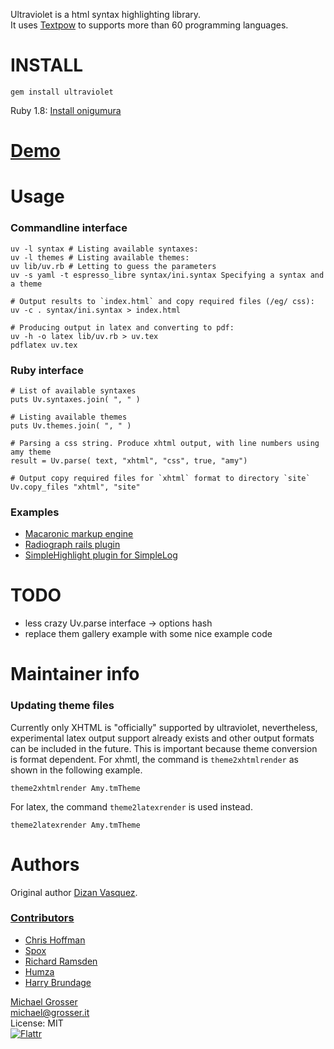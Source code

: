 Ultraviolet is a html syntax highlighting library.<br/>
It uses [Textpow](https://github.com/grosser/textpow) to supports more than 60 programming languages.

# INSTALL

    gem install ultraviolet

Ruby 1.8: [Install onigumura](https://github.com/grosser/textpow#ruby-18)

# [Demo](http://grosser.github.com/ultraviolet)

# Usage

### Commandline interface

    uv -l syntax # Listing available syntaxes:
    uv -l themes # Listing available themes:
    uv lib/uv.rb # Letting to guess the parameters
    uv -s yaml -t espresso_libre syntax/ini.syntax Specifying a syntax and a theme

    # Output results to `index.html` and copy required files (/eg/ css):
    uv -c . syntax/ini.syntax > index.html

    # Producing output in latex and converting to pdf:
    uv -h -o latex lib/uv.rb > uv.tex
    pdflatex uv.tex

### Ruby interface

    # List of available syntaxes
    puts Uv.syntaxes.join( ", " )

    # Listing available themes
    puts Uv.themes.join( ", " )

    # Parsing a css string. Produce xhtml output, with line numbers using amy theme
    result = Uv.parse( text, "xhtml", "css", true, "amy")

    # Output copy required files for `xhtml` format to directory `site`
    Uv.copy_files "xhtml", "site"

### Examples
 - [Macaronic markup engine](http://mama.rubyforge.org)
 - [Radiograph rails plugin](http://agilewebdevelopment.com/plugins/radiograph)
 - [SimpleHighlight plugin for SimpleLog](http://www.daikini.com/past/2007/6/14/simplehighlight_syntax_highlighting_for_simplelog)

# TODO
 - less crazy Uv.parse interface -> options hash
 - replace them gallery example with some nice example code

# Maintainer info

### Updating theme files

Currently only XHTML is "officially" supported by ultraviolet, nevertheless,
experimental latex output support already exists and other output formats can
be included in the future. This is important because theme conversion is format
dependent. For xhmtl, the command is `theme2xhtmlrender` as shown in the
following example.

    theme2xhtmlrender Amy.tmTheme

For latex, the command `theme2latexrender` is used instead.

    theme2latexrender Amy.tmTheme

Authors
=======

Original author [Dizan Vasquez](https://github.com/dichodaemon).

### [Contributors](https://github.com/grosser/ultraviolet/contributors)
 - [Chris Hoffman](https://github.com/cehoffman)
 - [Spox](https://github.com/spox)
 - [Richard Ramsden](https://github.com/rramsden)
 - [Humza](https://github.com/secondplanet)
 - [Harry Brundage](https://github.com/hornairs)

[Michael Grosser](http://grosser.it)<br/>
michael@grosser.it<br/>
License: MIT<br/>
[![Flattr](http://api.flattr.com/button/flattr-badge-large.png)](https://flattr.com/submit/auto?user_id=grosser&url=https://github.com/grosser/ultraviolet&title=ultraviolet&language=en_GB&tags=github&category=software)
